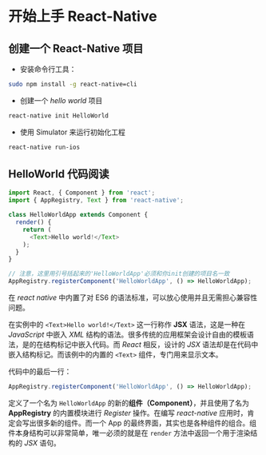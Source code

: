 # 开始上手 React-Native

## 创建一个 React-Native 项目

* 安装命令行工具：

```bash
sudo npm install -g react-native=cli
```

* 创建一个 *hello world* 项目

```bash
react-native init HelloWorld
```

* 使用 Simulator 来运行初始化工程

```bash
react-native run-ios
```

## HelloWorld 代码阅读

```js
import React, { Component } from 'react';
import { AppRegistry, Text } from 'react-native';

class HelloWorldApp extends Component {
  render() {
    return (
      <Text>Hello world!</Text>
    );
  }
}

// 注意，这里用引号括起来的'HelloWorldApp'必须和你init创建的项目名一致
AppRegistry.registerComponent('HelloWorldApp', () => HelloWorldApp);
```

在 *react native* 中内置了对 ES6 的语法标准，可以放心使用并且无需担心兼容性问题。

在实例中的 `<Text>Hello world!</Text>` 这一行称作 **JSX** 语法，这是一种在 *JavaScript* 中嵌入 *XML* 结构的语法。很多传统的应用框架会设计自由的模板语法，是的在结构标记中嵌入代码。而 *React* 相反，设计的 *JSX* 语法却是在代码中嵌入结构标记。而该例中的内置的 `<Text>` 组件，专门用来显示文本。

代码中的最后一行：

```js
AppRegistry.registerComponent('HelloWorldApp', () => HelloWorldApp);
```

定义了一个名为 `HelloWorldApp` 的新的**组件（Component）**，并且使用了名为 **AppRegistry** 的内置模块进行 *Register* 操作。在编写 *react-native* 应用时，肯定会写出很多新的组件。而一个 App 的最终界面，其实也是各种组件的组合。组件本身结构可以非常简单，唯一必须的就是在 `render` 方法中返回一个用于渲染结构的 *JSX* 语句。

